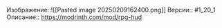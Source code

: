 Изображение::![[Pasted image 20250209162400.png]]
Версии:: #1_20_1
Описание:: https://modrinth.com/mod/rpg-hud